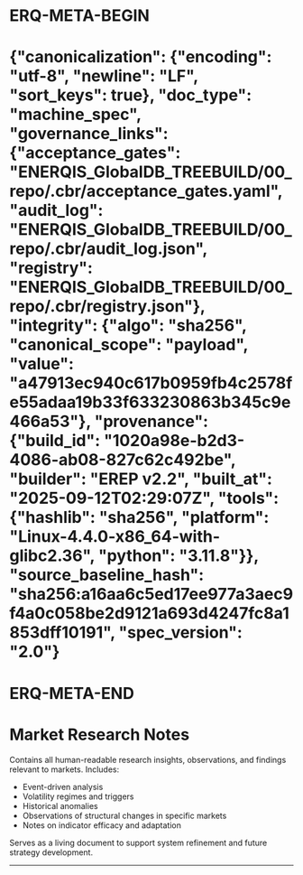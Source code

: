 # ERQ-META-BEGIN
# {"canonicalization": {"encoding": "utf-8", "newline": "LF", "sort_keys": true}, "doc_type": "machine_spec", "governance_links": {"acceptance_gates": "ENERQIS_GlobalDB_TREEBUILD/00_repo/.cbr/acceptance_gates.yaml", "audit_log": "ENERQIS_GlobalDB_TREEBUILD/00_repo/.cbr/audit_log.json", "registry": "ENERQIS_GlobalDB_TREEBUILD/00_repo/.cbr/registry.json"}, "integrity": {"algo": "sha256", "canonical_scope": "payload", "value": "a47913ec940c617b0959fb4c2578fe55adaa19b33f633230863b345c9e466a53"}, "provenance": {"build_id": "1020a98e-b2d3-4086-ab08-827c62c492be", "builder": "EREP v2.2", "built_at": "2025-09-12T02:29:07Z", "tools": {"hashlib": "sha256", "platform": "Linux-4.4.0-x86_64-with-glibc2.36", "python": "3.11.8"}}, "source_baseline_hash": "sha256:a16aa6c5ed17ee977a3aec9f4a0c058be2d9121a693d4247fc8a1853dff10191", "spec_version": "2.0"}
# ERQ-META-END
# Market Research Notes

Contains all human-readable research insights, observations, and findings relevant to markets. Includes:

- Event-driven analysis
- Volatility regimes and triggers
- Historical anomalies
- Observations of structural changes in specific markets
- Notes on indicator efficacy and adaptation

Serves as a living document to support system refinement and future strategy development.







----
